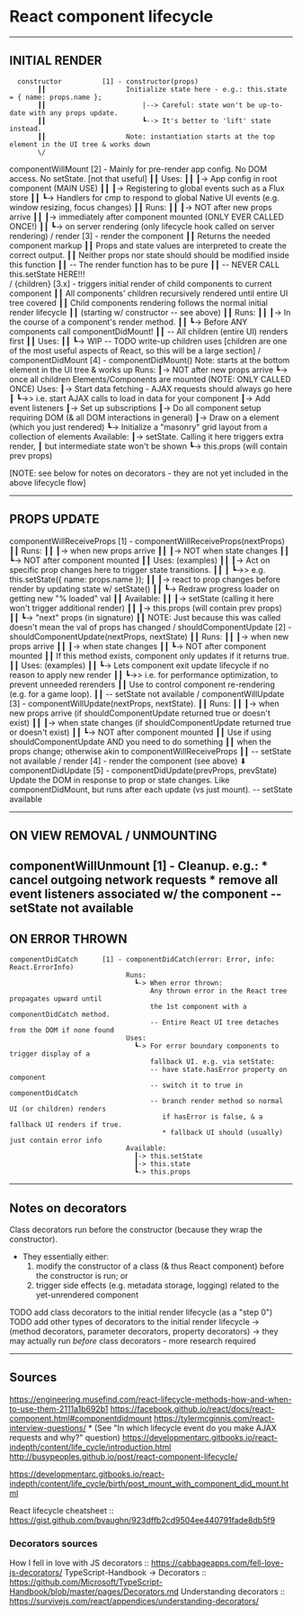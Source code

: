 React component lifecycle
=========================
----------------------------------------------------------------------------------------------------
INITIAL RENDER
--------------
      constructor          [1] - constructor(props)
           ┃┃                    Initialize state here - e.g.: this.state = { name: props.name };
           ┃┃                        |--> Careful: state won't be up-to-date with any props update.
           ┃┃                        ┗--> It's better to 'lift' state instead.
           ┃┃                    Note: instantiation starts at the top element in the UI tree & works down
           \/
   componentWillMount      [2] - Mainly for pre-render app config. No DOM access. No setState. [not that useful]
           ┃┃                    Uses:
           ┃┃                      ┃-> App config in root component (MAIN USE)
           ┃┃                      ┃-> Registering to global events such as a Flux store
           ┃┃                      ┗-> Handlers for cmp to respond to global Native UI events (e.g. window resizing, focus changes)
           ┃┃                    Runs:
           ┃┃                      ┃-> NOT after new props arrive
           ┃┃                      ┃-> immediately after component mounted (ONLY EVER CALLED ONCE!)
           ┃┃                      ┗-> on server rendering (only lifecycle hook called on server rendering)
           \/
         render            [3] - render the component
           ┃┃                    Returns the needed component markup
           ┃┃                    Props and state values are interpreted to create the correct output.
           ┃┃                    Neither props nor state should should be modified inside this function
           ┃┃                    -- The render function has to be pure
           ┃┃                    -- NEVER CALL this.setState HERE!!!           
           \/
       {children}          [3.x] - triggers initial render of child components to current component
           ┃┃                    All components' children recursively rendered until entire UI tree covered
           ┃┃                    Child components rendering follows the normal initial render lifecycle
           ┃┃                       (starting w/ constructor -- see above)
           ┃┃                    Runs:
           ┃┃                      ┃-> In the course of a component's render method.
           ┃┃                      ┗-> Before ANY components call componentDidMount!
           ┃┃                          -- All children (entire UI) renders first
           ┃┃                    Uses:
           ┃┃                      ┗-> WIP -- TODO write-up children uses [children are one of the most useful aspects of React, so this will be a large section]
           \/
    componentDidMount      [4] - componentDidMount()
                                 Note: starts at the bottom element in the UI tree & works up
                                 Runs:
                                   ┃-> NOT after new props arrive
                                   ┗-> once all children Elements/Components are mounted (NOTE: ONLY CALLED ONCE)
                                 Uses:
                                   ┃-> Start data fetching - AJAX requests should always go here
                                   ┃   ┗->> i.e. start AJAX calls to load in data for your component
                                   ┃-> Add event listeners
                                   ┃-> Set up subscriptions
                                   ┃-> Do all component setup requiring DOM (& all DOM interactions in general)
                                   ┃-> Draw on a <canvas> element (which you just rendered)
                                   ┗-> Initialize a "masonry" grid layout from a collection of elements
                                 Available:
                                   ┃-> setState. Calling it here triggers extra render,
                                   ┃             but intermediate state won't be shown
                                   ┗-> this.props (will contain prev props)

[NOTE: see below for notes on decorators - they are not yet included in the above lifecycle flow]

----------------------------------------------------------------------------------------------------
PROPS UPDATE
------------
componentWillReceiveProps  [1] - componentWillReceiveProps(nextProps)
           ┃┃                    Runs:
           ┃┃                      ┃-> when new props arrive
           ┃┃                      ┃-> NOT when state changes
           ┃┃                      ┗-> NOT after component mounted
           ┃┃                    Uses: (examples)
           ┃┃                      ┃-> Act on specific prop changes here to trigger state transitions.
           ┃┃                      ┃   ┗->> e.g. this.setState({ name: props.name });
           ┃┃                      ┃-> react to prop changes before render by updating state w/ setState()
           ┃┃                      ┗-> Redraw progress loader on getting new "% loaded" val
           ┃┃                    Available:
           ┃┃                      ┃-> setState (calling it here won't trigger additional render)
           ┃┃                      ┃-> this.props (will contain prev props)
           ┃┃                      ┗-> "next" props (in signature)
           ┃┃                      NOTE: Just because this was called doesn't mean the val of props has changed
           \/
  shouldComponentUpdate    [2] - shouldComponentUpdate(nextProps, nextState)
           ┃┃                    Runs:
           ┃┃                      ┃-> when new props arrive
           ┃┃                      ┃-> when state changes
           ┃┃                      ┗-> NOT after component mounted
           ┃┃                    If this method exists, component only updates if it returns true.
           ┃┃                    Uses: (examples)
           ┃┃                      ┗-> Lets component exit update lifecycle if no reason to apply new render
           ┃┃                          ┗->> i.e. for performance optimization, to prevent unneeded rerenders
           ┃┃                    Use to control component re-rendering (e.g. for a game loop).
           ┃┃                    -- setState not available
           \/
   componentWillUpdate     [3] - componentWillUpdate(nextProps, nextState).
           ┃┃                    Runs:
           ┃┃                      ┃-> when new props arrive (if shouldComponentUpdate returned true or doesn't exist)
           ┃┃                      ┃-> when state changes (if shouldComponentUpdate returned true or doesn't exist)
           ┃┃                      ┗-> NOT after component mounted
           ┃┃                    Use if using shouldComponentUpdate AND you need to do something
           ┃┃                    when the props change; otherwise akin to componentWillReceiveProps
           ┃┃                    -- setState not available
           \/
         render            [4] - render the component (see above)
           ⬇
   componentDidUpdate      [5] - componentDidUpdate(prevProps, prevState)
                                 Update the DOM in response to prop or state changes.
                                 Like componentDidMount, but runs after each update (vs just mount).
                                 -- setState available

----------------------------------------------------------------------------------------------------
ON VIEW REMOVAL / UNMOUNTING
----------------------------
  componentWillUnmount     [1] - Cleanup. e.g.:
                                 * cancel outgoing network requests
                                 * remove all event listeners associated w/ the component
                                 -- setState not available
----------------------------------------------------------------------------------------------------
ON ERROR THROWN
---------------
    componentDidCatch      [1] - componentDidCatch(error: Error, info: React.ErrorInfo)
                                 Runs:
                                   ┗-> When error thrown:
                                       Any thrown error in the React tree propagates upward until
                                       the 1st component with a componentDidCatch method.
                                       -- Entire React UI tree detaches from the DOM if none found
                                 Uses:
                                   ┗-> For error boundary components to trigger display of a
                                       fallback UI. e.g. via setState:
                                       -- have state.hasError property on component
                                       -- switch it to true in componentDidCatch
                                       -- branch render method so normal UI (or children) renders
                                          if hasError is false, & a fallback UI renders if true.
                                          * fallback UI should (usually) just contain error info
                                 Available:
                                   ┃-> this.setState
                                   ┃-> this.state
                                   ┗-> this.props

----------------------------------------------------------------------------------------------------
Notes on decorators
-------------------
Class decorators run before the constructor (because they wrap the constructor).
*   They essentially either:
    1. modify the constructor of a class (& thus React component) before the constructor is run; or
    2. trigger side effects (e.g. metadata storage, logging) related to the yet-unrendered component

TODO add class decorators to the initial render lifecycle (as a "step 0")
TODO add other types of decorators to the initial render lifecycle
     -> (method decorators, parameter decorators, property decorators)
     -> they may actually run *before* class decorators - more research required

----------------------------------------------------------------------------------------------------
Sources
-------
https://engineering.musefind.com/react-lifecycle-methods-how-and-when-to-use-them-2111a1b692b1
https://facebook.github.io/react/docs/react-component.html#componentdidmount
https://tylermcginnis.com/react-interview-questions/
    *   (See "In which lifecycle event do you make AJAX requests and why?" question)
https://developmentarc.gitbooks.io/react-indepth/content/life_cycle/introduction.html
http://busypeoples.github.io/post/react-component-lifecycle/

https://developmentarc.gitbooks.io/react-indepth/content/life_cycle/birth/post_mount_with_component_did_mount.html

React lifecycle cheatsheet :: https://gist.github.com/bvaughn/923dffb2cd9504ee440791fade8db5f9

### Decorators sources
How I fell in love with JS decorators :: https://cabbageapps.com/fell-love-js-decorators/
TypeScript-Handbook -> Decorators :: https://github.com/Microsoft/TypeScript-Handbook/blob/master/pages/Decorators.md
Understanding decorators :: https://survivejs.com/react/appendices/understanding-decorators/
